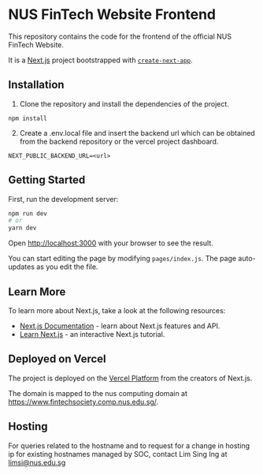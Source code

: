 # NUS FinTech Website Frontend

This repository contains the code for the frontend of the official NUS FinTech Website.

It is a [Next.js](https://nextjs.org/) project bootstrapped with [`create-next-app`](https://github.com/vercel/next.js/tree/canary/packages/create-next-app).

## Installation

1. Clone the repository and install the dependencies of the project.
```
npm install
```

2. Create a .env.local file and insert the backend url which can be obtained from the backend repository or the vercel project dashboard.
```
NEXT_PUBLIC_BACKEND_URL=<url>
```

## Getting Started

First, run the development server:

```bash
npm run dev
# or
yarn dev
```

Open [http://localhost:3000](http://localhost:3000) with your browser to see the result.

You can start editing the page by modifying `pages/index.js`. The page auto-updates as you edit the file.

## Learn More

To learn more about Next.js, take a look at the following resources:

- [Next.js Documentation](https://nextjs.org/docs) - learn about Next.js features and API.
- [Learn Next.js](https://nextjs.org/learn) - an interactive Next.js tutorial.

## Deployed on Vercel

The project is deployed on the [Vercel Platform](https://vercel.com/import?utm_medium=default-template&filter=next.js&utm_source=create-next-app&utm_campaign=create-next-app-readme) from the creators of Next.js.

The domain is mapped to the nus computing domain at https://www.fintechsociety.comp.nus.edu.sg/.

## Hosting

For queries related to the hostname and to request for a change in hosting ip for existing hostnames managed by SOC, contact Lim Sing Ing at limsi@nus.edu.sg